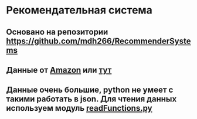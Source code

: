 # Рекомендательная система
Основано на репозитории https://github.com/mdh266/RecommenderSystems
---------------------------
Данные от [Amazon](https://nijianmo.github.io/amazon/index.html) или 
[тут](http://jmcauley.ucsd.edu/data/amazon/)
---------------------------
Данные очень большие, python не умеет с такими работать в json. Для чтения данных используем модуль 
[readFunctions.py](https://github.com/Emilikan/neuronets_dh_hack/blob/master/Recomender%20Neuronet/readFunctions.py)
---------------------------
